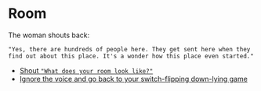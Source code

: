 Room
====

The woman shouts back:

`"Yes, there are hundreds of people here. They get sent here when they find
out about this place. It's a wonder how this place even started."`

* [Shout `"What does your room look like?"`](p0s0conv4.html)
* [Ignore the voice and go back to your switch-flipping down-lying game](p0s0light.html)
